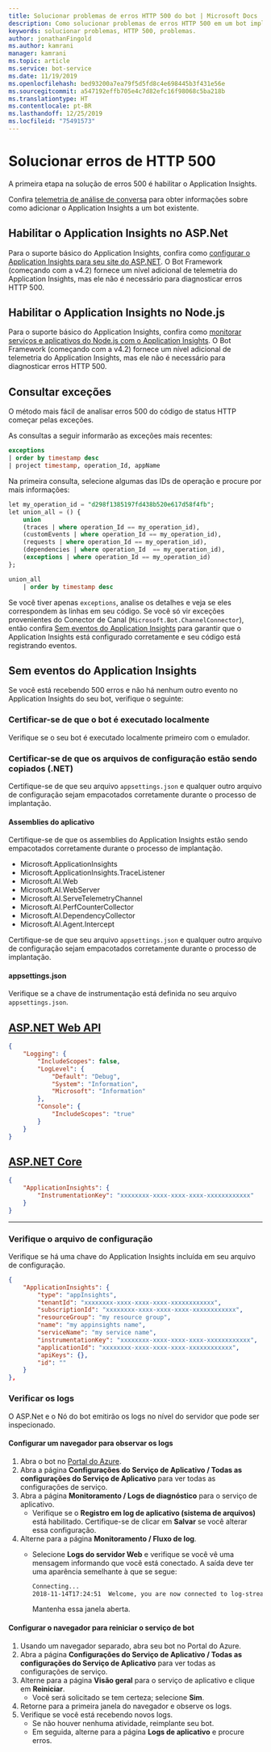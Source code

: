 ```yaml
---
title: Solucionar problemas de erros HTTP 500 do bot | Microsoft Docs
description: Como solucionar problemas de erros HTTP 500 em um bot implantado.
keywords: solucionar problemas, HTTP 500, problemas.
author: jonathanFingold
ms.author: kamrani
manager: kamrani
ms.topic: article
ms.service: bot-service
ms.date: 11/19/2019
ms.openlocfilehash: bed93200a7ea79f5d5fd8c4e698445b3f431e56e
ms.sourcegitcommit: a547192effb705e4c7d82efc16f98068c5ba218b
ms.translationtype: HT
ms.contentlocale: pt-BR
ms.lasthandoff: 12/25/2019
ms.locfileid: "75491573"
---
```

# <a name="troubleshoot-http-500-errors"></a>Solucionar erros de HTTP 500

A primeira etapa na solução de erros 500 é habilitar o Application Insights.

<!-- TODO: Add links back in once there's a fresh AppInsights sample.
The luis-with-appinsights ([C# sample](https://aka.ms/cs-luis-with-appinsights-sample) / [JS sample](https://aka.ms/js-luis-with-appinsights-sample)) and qna-with-appinsights ([C# sample](https://aka.ms/qna-with-appinsights) / [JS sample](https://aka.ms/js-qna-with-appinsights-sample)) samples demonstrate bots that support Azure Application Insights.
-->
Confira [telemetria de análise de conversa](https://aka.ms/botframeworkanalytics) para obter informações sobre como adicionar o Application Insights a um bot existente.

## <a name="enable-application-insights-on-aspnet"></a>Habilitar o Application Insights no ASP.Net

Para o suporte básico do Application Insights, confira como [configurar o Application Insights para seu site do ASP.NET](https://docs.microsoft.com/azure/application-insights/app-insights-asp-net). O Bot Framework (começando com a v4.2) fornece um nível adicional de telemetria do Application Insights, mas ele não é necessário para diagnosticar erros HTTP 500.

## <a name="enable-application-insights-on-nodejs"></a>Habilitar o Application Insights no Node.js

Para o suporte básico do Application Insights, confira como [monitorar serviços e aplicativos do Node.js com o Application Insights](https://docs.microsoft.com/azure/azure-monitor/learn/nodejs-quick-start). O Bot Framework (começando com a v4.2) fornece um nível adicional de telemetria do Application Insights, mas ele não é necessário para diagnosticar erros HTTP 500.

## <a name="query-for-exceptions"></a>Consultar exceções

O método mais fácil de analisar erros 500 do código de status HTTP começar pelas exceções.

As consultas a seguir informarão as exceções mais recentes:

```sql
exceptions
| order by timestamp desc
| project timestamp, operation_Id, appName
```

Na primeira consulta, selecione algumas das IDs de operação e procure por mais informações:

```sql
let my_operation_id = "d298f1385197fd438b520e617d58f4fb";
let union_all = () {
    union
    (traces | where operation_Id == my_operation_id),
    (customEvents | where operation_Id == my_operation_id),
    (requests | where operation_Id == my_operation_id),
    (dependencies | where operation_Id  == my_operation_id),
    (exceptions | where operation_Id == my_operation_id)
};

union_all
    | order by timestamp desc
```

Se você tiver apenas `exceptions`, analise os detalhes e veja se eles correspondem às linhas em seu código. Se você só vir exceções provenientes do Conector de Canal (`Microsoft.Bot.ChannelConnector`), então confira [Sem eventos do Application Insights](#no-application-insights-events) para garantir que o Application Insights está configurado corretamente e seu código está registrando eventos.

## <a name="no-application-insights-events"></a>Sem eventos do Application Insights

Se você está recebendo 500 erros e não há nenhum outro evento no Application Insights do seu bot, verifique o seguinte:

### <a name="ensure-bot-runs-locally"></a>Certificar-se de que o bot é executado localmente

Verifique se o seu bot é executado localmente primeiro com o emulador.

### <a name="ensure-configuration-files-are-being-copied-net-only"></a>Certificar-se de que os arquivos de configuração estão sendo copiados (.NET)

Certifique-se de que seu arquivo `appsettings.json` e qualquer outro arquivo de configuração sejam empacotados corretamente durante o processo de implantação.

#### <a name="application-assemblies"></a>Assemblies do aplicativo

Certifique-se de que os assemblies do Application Insights estão sendo empacotados corretamente durante o processo de implantação.

- Microsoft.ApplicationInsights
- Microsoft.ApplicationInsights.TraceListener
- Microsoft.AI.Web
- Microsoft.AI.WebServer
- Microsoft.AI.ServeTelemetryChannel
- Microsoft.AI.PerfCounterCollector
- Microsoft.AI.DependencyCollector
- Microsoft.AI.Agent.Intercept

Certifique-se de que seu arquivo `appsettings.json` e qualquer outro arquivo de configuração sejam empacotados corretamente durante o processo de implantação.

#### <a name="appsettingsjson"></a>appsettings.json

Verifique se a chave de instrumentação está definida no seu arquivo `appsettings.json`.

## <a name="aspnet-web-apitabdotnetwebapi"></a>[ASP.NET Web API](#tab/dotnetwebapi)

```json
{
    "Logging": {
        "IncludeScopes": false,
        "LogLevel": {
            "Default": "Debug",
            "System": "Information",
            "Microsoft": "Information"
        },
        "Console": {
            "IncludeScopes": "true"
        }
    }
}
```

## <a name="aspnet-coretabdotnetcore"></a>[ASP.NET Core](#tab/dotnetcore)

```json
{
    "ApplicationInsights": {
        "InstrumentationKey": "xxxxxxxx-xxxx-xxxx-xxxx-xxxxxxxxxxxx"
    }
}
```

---

### <a name="verify-config-file"></a>Verifique o arquivo de configuração

Verifique se há uma chave do Application Insights incluída em seu arquivo de configuração.

```json
{
    "ApplicationInsights": {
        "type": "appInsights",
        "tenantId": "xxxxxxxx-xxxx-xxxx-xxxx-xxxxxxxxxxxx",
        "subscriptionId": "xxxxxxxx-xxxx-xxxx-xxxx-xxxxxxxxxxxx",
        "resourceGroup": "my resource group",
        "name": "my appinsights name",
        "serviceName": "my service name",
        "instrumentationKey": "xxxxxxxx-xxxx-xxxx-xxxx-xxxxxxxxxxxx",
        "applicationId": "xxxxxxxx-xxxx-xxxx-xxxx-xxxxxxxxxxxx",
        "apiKeys": {},
        "id": ""
    }
},
```

### <a name="check-logs"></a>Verificar os logs

O ASP.Net e o Nó do bot emitirão os logs no nível do servidor que pode ser inspecionado.

#### <a name="set-up-a-browser-to-watch-your-logs"></a>Configurar um navegador para observar os logs

1. Abra o bot no [Portal do Azure](https://portal.azure.com/).
1. Abra a página **Configurações do Serviço de Aplicativo / Todas as configurações do Serviço de Aplicativo** para ver todas as configurações de serviço.
1. Abra a página **Monitoramento / Logs de diagnóstico** para o serviço de aplicativo.
   - Verifique se o **Registro em log de aplicativo (sistema de arquivos)** está habilitado. Certifique-se de clicar em **Salvar** se você alterar essa configuração.
1. Alterne para a página **Monitoramento / Fluxo de log**.
   - Selecione **Logs do servidor Web** e verifique se você vê uma mensagem informando que você está conectado. A saída deve ter uma aparência semelhante à que se segue:

     ```bash
     Connecting...
     2018-11-14T17:24:51  Welcome, you are now connected to log-streaming service.
     ```

     Mantenha essa janela aberta.

#### <a name="set-up-browser-to-restart-your-bot-service"></a>Configurar o navegador para reiniciar o serviço de bot

1. Usando um navegador separado, abra seu bot no Portal do Azure.
1. Abra a página **Configurações do Serviço de Aplicativo / Todas as configurações do Serviço de Aplicativo** para ver todas as configurações de serviço.
1. Alterne para a página **Visão geral** para o serviço de aplicativo e clique em **Reiniciar**.
   - Você será solicitado se tem certeza; selecione **Sim**.
1. Retorne para a primeira janela do navegador e observe os logs.
1. Verifique se você está recebendo novos logs.
   - Se não houver nenhuma atividade, reimplante seu bot.
   - Em seguida, alterne para a página **Logs de aplicativo** e procure erros.
